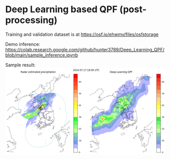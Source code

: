# Deep Learning based QPF (post-processing)



Training and validation dataset is at https://osf.io/ehwmv/files/osfstorage


Demo inference:
https://colab.research.google.com/github/hunter3789/Deep_Learning_QPF/blob/main/sample_inference.ipynb

Sample result:
![demo](sample.png)


